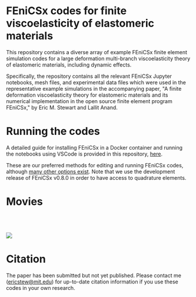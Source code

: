 # FEniCSx codes for finite viscoelasticity of elastomeric materials 

This repository contains a diverse array of example FEniCSx finite element simulation codes for a large deformation multi-branch viscoelasticity theory of elastomeric materials, including dynamic effects.

Specifically, the repository contains all the relevant FEniCSx Jupyter notebooks, mesh files, and experimental data files which were used in the representative example simulations in the accompanying paper, "A finite deformation viscoelasticity theory for elastomeric materials and its numerical implementation in the open source finite element program FEniCSx," by Eric M. Stewart and Lallit Anand.

# Running the codes

A detailed guide for installing FEniCSx in a Docker container and running the notebooks using VSCode is provided in this repository, [here](https://github.com/ericstewart36/finite_viscoelasticity/blob/main/FEniCSx_install_instructions.pdf).

These are our preferred methods for editing and running FEniCSx codes, although [many other options exist](https://fenicsproject.org/download/). Note that we use the development release of FEniCSx v0.8.0 in order to have access to quadrature elements.

# Movies

<br/><br/>

![](https://github.com/ericstewart36/finite_viscoelasticity/blob/main/example_movies.gif)

# Citation
The paper has been submitted but not yet published. Please contact me (ericstew@mit.edu) for up-to-date citation information if you use these codes in your own research.
